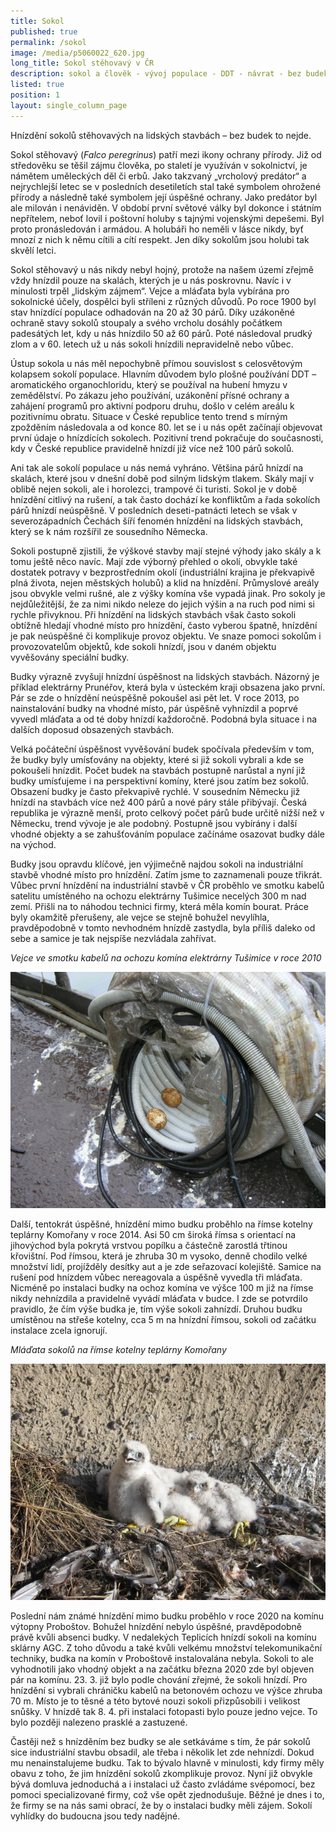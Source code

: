 ```yaml
---
title: Sokol
published: true
permalink: /sokol
image: /media/p5060022_620.jpg
long_title: Sokol stěhovavý v ČR
description: sokol a člověk - vývoj populace - DDT - návrat - bez budek to nejde
listed: true
position: 1
layout: single_column_page
---
```

Hnízdění sokolů stěhovavých na lidských stavbách – bez budek to nejde.

Sokol stěhovavý (_Falco peregrinus_) patří mezi ikony ochrany přírody. Již od středověku se těšil zájmu člověka, po staletí je využíván v sokolnictví, je námětem uměleckých děl či erbů. Jako takzvaný „vrcholový predátor“ a nejrychlejší letec se v posledních desetiletích stal také symbolem ohrožené přírody a následně také symbolem její úspěšné ochrany. Jako predátor byl ale milován i nenáviděn. V období první světové války byl dokonce i státním nepřítelem, neboť lovil i poštovní holuby s tajnými vojenskými depešemi. Byl proto pronásledován i armádou. A holubáři ho neměli v lásce nikdy, byť mnozí z nich k němu cítili a cítí respekt. Jen díky sokolům jsou holubi tak skvělí letci.

Sokol stěhovavý u nás nikdy nebyl hojný, protože na našem území zřejmě vždy hnízdil pouze na skalách, kterých je u nás poskrovnu. Navíc i v minulosti trpěl „lidským zájmem“. Vejce a mláďata byla vybírána pro sokolnické účely, dospělci byli stříleni z různých důvodů. Po roce 1900 byl stav hnízdící populace odhadován na 20 až 30 párů. Díky uzákoněné ochraně stavy sokolů stoupaly a svého vrcholu dosáhly počátkem padesátých let, kdy u nás hnízdilo 50 až 60 párů. Poté následoval prudký zlom a v 60. letech už u nás sokoli hnízdili nepravidelně nebo vůbec. 

Ústup sokola u nás měl nepochybně přímou souvislost s celosvětovým kolapsem sokolí populace. Hlavním důvodem bylo plošné používání DDT – aromatického organochloridu, který se používal na hubení hmyzu v zemědělství. Po zákazu jeho používání, uzákonění přísné ochrany a zahájení programů pro aktivní podporu druhu, došlo v celém areálu k pozitivnímu obratu. Situace v České republice tento trend s mírným zpožděním následovala a od konce 80. let se i u nás opět začínají objevovat první údaje o hnízdících sokolech. Pozitivní trend pokračuje do současnosti, kdy v České republice pravidelně hnízdí již více než 100 párů sokolů. 

Ani tak ale sokolí populace u nás nemá vyhráno. Většina párů hnízdí na skalách, které jsou v dnešní době pod silným lidským tlakem. Skály mají v oblibě nejen sokoli, ale i horolezci, trampové či turisti. Sokol je v době hnízdění citlivý na rušení, a tak často dochází ke konfliktům a řada sokolích párů hnízdí neúspěšně. V posledních deseti-patnácti letech se však v severozápadních Čechách šíří fenomén hnízdění na lidských stavbách, který se k nám rozšířil ze sousedního Německa. 

Sokoli postupně zjistili, že výškové stavby mají stejné výhody jako skály a k tomu ještě něco navíc. Mají zde výborný přehled o okolí, obvykle také dostatek potravy v bezprostředním okolí (industriální krajina je překvapivě plná života, nejen městských holubů) a klid na hnízdění. Průmyslové areály jsou obvykle velmi rušné, ale z výšky komína vše vypadá jinak. Pro sokoly je nejdůležitější, že za nimi nikdo neleze do jejich výšin a na ruch pod nimi si rychle přivyknou. Při hnízdění na lidských stavbách však často sokoli obtížně hledají vhodné místo pro hnízdění, často vyberou špatně, hnízdění je pak neúspěšné či komplikuje provoz objektu. Ve snaze pomoci sokolům i provozovatelům objektů, kde sokoli hnízdí, jsou v daném objektu vyvěšovány speciální budky.

Budky výrazně zvyšují hnízdní úspěšnost na lidských stavbách. Názorný je příklad elektrárny Prunéřov, která byla v ústeckém kraji obsazena jako první. Pár se zde o hnízdění neúspěšně pokoušel asi pět let. V roce 2013, po nainstalování budky na vhodné místo, pár úspěšně vyhnízdil a poprvé vyvedl mláďata a od té doby hnízdí každoročně. Podobná byla situace i na dalších doposud obsazených stavbách. 

Velká počáteční úspěšnost vyvěšování budek spočívala především v tom, že budky byly umísťovány na objekty, které si již sokoli vybrali a kde se pokoušeli hnízdit. Počet budek na stavbách postupně narůstal a nyní již budky umísťujeme i na perspektivní komíny, které jsou zatím bez sokolů. Obsazení budky je často překvapivě rychlé. V sousedním Německu již hnízdí na stavbách více než 400 párů a nové páry stále přibývají. Česká republika je výrazně menší, proto celkový počet párů bude určitě nižší než v Německu, trend vývoje je ale podobný. Postupně jsou vybírány i další vhodné objekty a se zahušťováním populace začínáme osazovat budky dále na východ.

Budky jsou opravdu klíčové, jen výjimečně najdou sokoli na industriální stavbě vhodné místo pro hnízdění. Zatím jsme to zaznamenali pouze třikrát. Vůbec první hnízdění na industriální stavbě v ČR proběhlo ve smotku kabelů satelitu umístěného na ochozu elektrárny Tušimice necelých 300 m nad zemí. Přišli na to náhodou technici firmy, která měla komín bourat. Práce byly okamžitě přerušeny, ale vejce se stejně bohužel nevylíhla, pravděpodobně v tomto nevhodném hnízdě zastydla, byla příliš daleko od sebe a samice je tak nejspíše nezvládala zahřívat. 

_Vejce ve smotku kabelů na ochozu komína elektrárny Tušimice v roce 2010_

![](/media/prvni_hnizdeni_tusimice_620.jpg)

Další, tentokrát úspěšné, hnízdění mimo budku proběhlo na římse kotelny teplárny Komořany v roce 2014. Asi 50 cm široká římsa s orientací na jihovýchod byla pokrytá vrstvou popílku a částečně zarostlá třtinou křovištní. Pod římsou, která je zhruba 30 m vysoko, denně chodilo velké množství lidí, projížděly desítky aut a je zde seřazovací kolejiště. Samice na rušení pod hnízdem vůbec nereagovala a úspěšně vyvedla tři mláďata. Nicméně po instalaci budky na ochoz komína ve výšce 100 m již na římse nikdy nehnízdila a pravidelně vyvádí mláďata v budce. I zde se potvrdilo pravidlo, že čím výše budka je, tím výše sokoli zahnízdí. Druhou budku umístěnou na střeše kotelny, cca 5 m na hnízdní římsou, sokoli od začátku instalace zcela ignorují. 

_Mláďata sokolů na římse kotelny teplárny Komořany_

![](/media/img_3085_620.jpg)

Poslední nám známé hnízdění mimo budku proběhlo v roce 2020 na komínu výtopny Proboštov. Bohužel hnízdění nebylo úspěšné, pravděpodobně právě kvůli absenci budky. V nedalekých Teplicích hnízdí sokoli na komínu sklárny AGC. Z toho důvodu a také kvůli velkému množství telekomunikační techniky, budka na komín v Proboštově instalovalána nebyla. Sokoli to ale vyhodnotili jako vhodný objekt a na začátku března 2020 zde byl objeven pár na komínu. 23. 3. již bylo podle chování zřejmé, že sokoli hnízdí. Pro hnízdění si vybrali chráničku kabelů na betonovém ochozu ve výšce zhruba 70 m. Místo je to těsné a této bytové nouzi sokoli přizpůsobili i velikost snůšky. V hnízdě tak 8. 4. při instalaci fotopasti bylo pouze jedno vejce. To bylo později nalezeno prasklé a zastuzené. 

Častěji než s hnízděním bez budky se ale setkáváme s tím, že pár sokolů sice industriální stavbu  obsadil, ale třeba i několik let zde nehnízdí. Dokud mu nenainstalujeme budku. Tak to bývalo hlavně v minulosti, kdy firmy měly obavu z toho, že jim hnízdění sokolů zkomplikuje provoz. Nyní již obvykle bývá domluva jednoduchá a i instalaci už často zvládáme svépomocí, bez pomoci specializované firmy, což vše opět zjednodušuje. Běžné je dnes i to, že firmy se na nás sami obrací, že by o instalaci budky měli zájem. Sokolí vyhlídky do budoucna jsou tedy nadějné.
